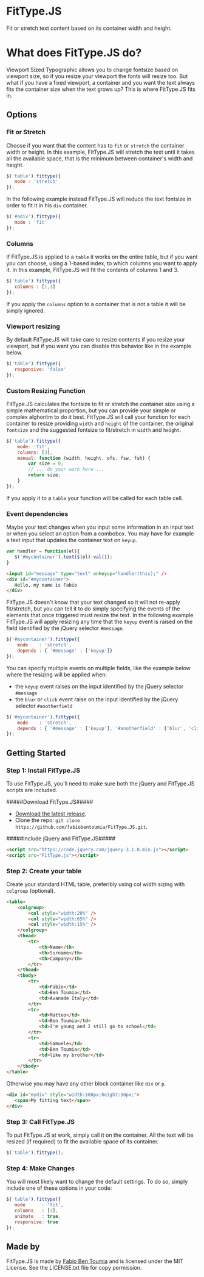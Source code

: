 # FitType.JS
Fit or stretch text content based on its container width and height.

# What does FitType.JS do?
Viewport Sized Typographic allows you to change fontsize based on viewport size, so if you resize your viewport the fonts will resize too. But what if you have a fixed viewport, a container and you want the text always fits the container size when the text grows up?
This is where FitType.JS fits in.

## Options ##

### Fit or Stretch ###

Choose if you want that the content has to `fit` or `stretch` the container width or height.
In this example, FitType.JS will stretch the text until it takes all the available space, that is the minimum between container's width and height.

```javascript
$('table').fittype({
   mode : 'stretch'
});
```

In the following example instead FitType.JS will reduce the text fontsize in order to fit it in his `div` container.

```javascript
$('#adiv').fittype({
   mode : 'fit'
});
```

### Columns ###

If FitType.JS is applied to a `table` it works on the entire table, but if you want you can choose, using a 1-based index, to which columns you want to apply it. In this example, FitType.JS will fit the contents of columns 1 and 3.

```javascript
$('table').fittype({
   columns : [1,3]
});
```

If you apply the `columns` option to a container that is not a table it will be simply ignored.

### Viewport resizing ###

By default FitType.JS will take care to resize contents if you resize your viewport, but if you want you can disable this behavior like in the example below.

```javascript
$('table').fittype({
   responsive: 'false'
});
```

### Custom Resizing Function ###

FitType.JS calculates the fontsize to fit or stretch the container size using a simple mathematical proportion, but you can provide your simple or complex alghoritm to do it best. FitType.JS will call your function for each container to resize providing `width` and `height` of the container, the original `fontsize` and the suggested fontsize to fit/stretch in `width` and `height`.

```javascript
$('table').fittype({
    mode: 'fit',
    columns: [3],                
    manual: function (width, height, ofs, fsw, fsh) {
        var size = 0;
        // ... do your work here ...
        return size;
    }
});
```
If you apply it to a `table` your function will be called for each table cell.

### Event dependencies ###

Maybe your text changes when you input some information in an input text or when you select an option from a combobox. You may have for example a text input that updates the container text on `keyup`.

```javascript
var handler = function(el){
   $('#mycontainer').text($(el).val());
}
```

```html
<input id="message" type="text" onkeyup="handler(this);" />
<div id="#mycontainer">
   Hello, my name is Fabio
</div>
```

FitType.JS doesn't know that your text changed so it will not re-apply fit/stretch, but you can tell it to do simply specifying the events of the elements that once triggered must resize the text.
In the following example FitType.JS will apply resizing any time that the `keyup` event is raised on the field identified by the jQuery selector `#message`.

```javascript
$('#mycontainer').fittype({
    mode    : 'stretch',
    depends : { '#message' : ['keyup']}
});
```

You can specify multiple events on multiple fields, like the example below where the resizing will be applied when:
- the `keyup` event raises on the input identified by the jQuery selector `#message`
- the `blur` or `click` event raise on the input identified by the jQuery selector `#anotherfield`

```javascript
$('#mycontainer').fittype({
    mode    : 'stretch',
    depends : { '#message' : ['keyup'], '#anotherfield' : ['blur', 'click']}
});
```

## Getting Started ##

### Step 1: Install FitType.JS ###
To use FitType.JS, you'll need to make sure both the jQuery and FitType.JS scripts are included.

#####Download FitType.JS#####
- [Download the latest release](https://github.com/fabiobentoumia/FitType.JS).
- Clone the repo: `git clone https://github.com/fabiobentoumia/FitType.JS.git`.

#####Include jQuery and FitType.JS#####
```html
<script src="https://code.jquery.com/jquery-3.1.0.min.js"></script>
<script src="FitType.js"></script>
```

### Step 2: Create your table ###

Create your standard HTML table, preferibly using col width sizing with `colgroup` (optional).

```html
<table>
    <colgroup>
        <col style="width:20%" />
        <col style="width:65%" />
        <col style="width:15%" />                        
    </colgroup>
    <thead>
        <tr>
            <th>Name</th>
            <th>Surname</th>
            <th>Company</th>                            
        </tr>
    </thead>
    <tbody>
        <tr>
            <td>Fabio</td>
            <td>Ben Toumia</td>
            <td>Avanade Italy</td>                            
        </tr>                       
        <tr>
            <td>Matteo</td>
            <td>Ben Toumia</td>
            <td>I'm young and I still go to school</td>
        </tr>
        <tr>
            <td>Samuele</td>
            <td>Ben Toumia</td>
            <td>like my brother</td>
        </tr>                       
    </tbody>
</table>
```

Otherwise you may have any other block container like `div` or `p`.

```html
<div id="mydiv" style="width:100px;height:50px;">
   <span>My fitting text</span>
</div>
```
### Step 3: Call FitType.JS ###
To put FitType.JS at work, simply call it on the container. All the text will be resized (if required) to fit the available space of its container.

```javascript
$('table').fittype();
```

### Step 4: Make Changes ###

You will most likely want to change the default settings. To do so, simply include one of these options in your code:

```javascript
$('table').fittype({
   mode      : 'fit',
   columns   : [3],
   animate   : true,
   responsive: true
});
```

## Made by ##

FitType.JS is made by [Fabio Ben Toumia](https://www.linkedin.com/in/fabio-ben-toumia-66023914) and is licensed under the MIT License. See the LICENSE.txt file for copy permission.
